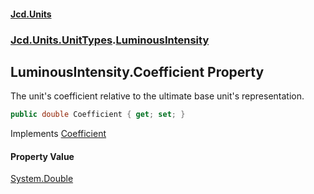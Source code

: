 #### [Jcd.Units](index.md 'index')
### [Jcd.Units.UnitTypes](Jcd.Units.UnitTypes.md 'Jcd.Units.UnitTypes').[LuminousIntensity](Jcd.Units.UnitTypes.LuminousIntensity.md 'Jcd.Units.UnitTypes.LuminousIntensity')

## LuminousIntensity.Coefficient Property

The unit's coefficient relative to the ultimate base unit's representation.

```csharp
public double Coefficient { get; set; }
```

Implements [Coefficient](Jcd.Units.IUnitOfMeasure_TUnits_.Coefficient.md 'Jcd.Units.IUnitOfMeasure<TUnits>.Coefficient')

#### Property Value
[System.Double](https://docs.microsoft.com/en-us/dotnet/api/System.Double 'System.Double')